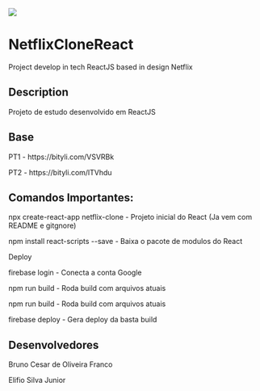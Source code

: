 <p align="left">
    <img src="http://img.shields.io/static/v1?label=STATUS&message=EM%20DESENVOLVIMENTO&color=GREEN&style=for-the-badge"/>
</p>

# NetflixCloneReact
Project develop in tech ReactJS based in design Netflix

## Description
Projeto de estudo desenvolvido em ReactJS

## Base
<p>PT1 - https://bityli.com/VSVRBk</p> 
<p>PT2 - https://bityli.com/lTVhdu</p>

## Comandos Importantes:
<p>npx create-react-app netflix-clone - Projeto inicial do React (Ja vem com README e gitgnore)</p>
<p>npm install react-scripts --save - Baixa o pacote de modulos do React</p>

Deploy
<p>firebase login - Conecta a conta Google</p> 
<p>npm run build  - Roda build com arquivos atuais</p> 
<p>npm run build  - Roda build com arquivos atuais</p> 
<p>firebase deploy - Gera deploy da basta build</p> 

## Desenvolvedores
<p>Bruno Cesar de Oliveira Franco</p>
<p>Elifio Silva Junior</p>
